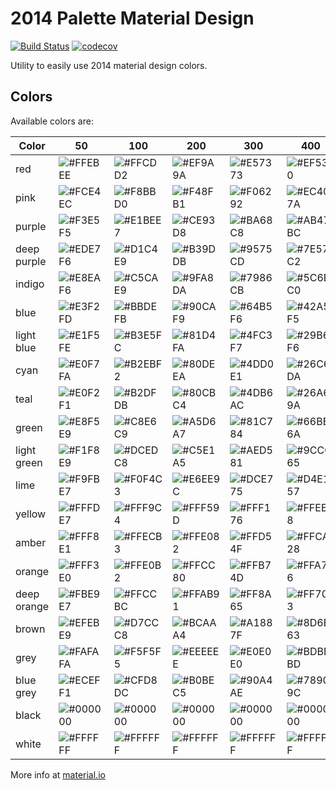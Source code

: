 # 2014 Palette Material Design
[![Build Status](https://travis-ci.com/villoro/v-palette.svg?branch=master)](https://travis-ci.com/villoro/v-palette)
[![codecov](https://codecov.io/gh/villoro/v-palette/branch/master/graph/badge.svg)](https://codecov.io/gh/villoro/v-palette)

Utility to easily use 2014 material design colors.


## Colors

Available colors are:

| Color       | 50  | 100 | 200 | 300 | 400 | 500 | 600 | 700 | 800 | 900 |
|-------------|-----|-----|-----|-----|-----|-----|-----|-----|-----|-----|
| red         | ![#FFEBEE](https://placehold.it/15/FFEBEE/000000?text=+) | ![#FFCDD2](https://placehold.it/15/FFCDD2/000000?text=+) | ![#EF9A9A](https://placehold.it/15/EF9A9A/000000?text=+) | ![#E57373](https://placehold.it/15/E57373/000000?text=+) | ![#EF5350](https://placehold.it/15/EF5350/000000?text=+) | ![#F44336](https://placehold.it/15/F44336/000000?text=+) | ![#E53935](https://placehold.it/15/E53935/000000?text=+) | ![#D32F2F](https://placehold.it/15/D32F2F/000000?text=+) | ![#C62828](https://placehold.it/15/C62828/000000?text=+) | ![#B71C1C](https://placehold.it/15/B71C1C/000000?text=+) |
| pink        | ![#FCE4EC](https://placehold.it/15/FCE4EC/000000?text=+) | ![#F8BBD0](https://placehold.it/15/F8BBD0/000000?text=+) | ![#F48FB1](https://placehold.it/15/F48FB1/000000?text=+) | ![#F06292](https://placehold.it/15/F06292/000000?text=+) | ![#EC407A](https://placehold.it/15/EC407A/000000?text=+) | ![#E91E63](https://placehold.it/15/E91E63/000000?text=+) | ![#D81B60](https://placehold.it/15/D81B60/000000?text=+) | ![#C2185B](https://placehold.it/15/C2185B/000000?text=+) | ![#AD1457](https://placehold.it/15/AD1457/000000?text=+) | ![#880E4F](https://placehold.it/15/880E4F/000000?text=+) |
| purple      | ![#F3E5F5](https://placehold.it/15/F3E5F5/000000?text=+) | ![#E1BEE7](https://placehold.it/15/E1BEE7/000000?text=+) | ![#CE93D8](https://placehold.it/15/CE93D8/000000?text=+) | ![#BA68C8](https://placehold.it/15/BA68C8/000000?text=+) | ![#AB47BC](https://placehold.it/15/AB47BC/000000?text=+) | ![#9C27B0](https://placehold.it/15/9C27B0/000000?text=+) | ![#8E24AA](https://placehold.it/15/8E24AA/000000?text=+) | ![#7B1FA2](https://placehold.it/15/7B1FA2/000000?text=+) | ![#6A1B9A](https://placehold.it/15/6A1B9A/000000?text=+) | ![#4A148C](https://placehold.it/15/4A148C/000000?text=+) |
| deep purple | ![#EDE7F6](https://placehold.it/15/EDE7F6/000000?text=+) | ![#D1C4E9](https://placehold.it/15/D1C4E9/000000?text=+) | ![#B39DDB](https://placehold.it/15/B39DDB/000000?text=+) | ![#9575CD](https://placehold.it/15/9575CD/000000?text=+) | ![#7E57C2](https://placehold.it/15/7E57C2/000000?text=+) | ![#673AB7](https://placehold.it/15/673AB7/000000?text=+) | ![#5E35B1](https://placehold.it/15/5E35B1/000000?text=+) | ![#512DA8](https://placehold.it/15/512DA8/000000?text=+) | ![#4527A0](https://placehold.it/15/4527A0/000000?text=+) | ![#311B92](https://placehold.it/15/311B92/000000?text=+) |
| indigo      | ![#E8EAF6](https://placehold.it/15/E8EAF6/000000?text=+) | ![#C5CAE9](https://placehold.it/15/C5CAE9/000000?text=+) | ![#9FA8DA](https://placehold.it/15/9FA8DA/000000?text=+) | ![#7986CB](https://placehold.it/15/7986CB/000000?text=+) | ![#5C6BC0](https://placehold.it/15/5C6BC0/000000?text=+) | ![#3F51B5](https://placehold.it/15/3F51B5/000000?text=+) | ![#3949AB](https://placehold.it/15/3949AB/000000?text=+) | ![#303F9F](https://placehold.it/15/303F9F/000000?text=+) | ![#283593](https://placehold.it/15/283593/000000?text=+) | ![#1A237E](https://placehold.it/15/1A237E/000000?text=+) |
| blue        | ![#E3F2FD](https://placehold.it/15/E3F2FD/000000?text=+) | ![#BBDEFB](https://placehold.it/15/BBDEFB/000000?text=+) | ![#90CAF9](https://placehold.it/15/90CAF9/000000?text=+) | ![#64B5F6](https://placehold.it/15/64B5F6/000000?text=+) | ![#42A5F5](https://placehold.it/15/42A5F5/000000?text=+) | ![#2196F3](https://placehold.it/15/2196F3/000000?text=+) | ![#1E88E5](https://placehold.it/15/1E88E5/000000?text=+) | ![#1976D2](https://placehold.it/15/1976D2/000000?text=+) | ![#1565C0](https://placehold.it/15/1565C0/000000?text=+) | ![#0D47A1](https://placehold.it/15/0D47A1/000000?text=+) |
| light blue  | ![#E1F5FE](https://placehold.it/15/E1F5FE/000000?text=+) | ![#B3E5FC](https://placehold.it/15/B3E5FC/000000?text=+) | ![#81D4FA](https://placehold.it/15/81D4FA/000000?text=+) | ![#4FC3F7](https://placehold.it/15/4FC3F7/000000?text=+) | ![#29B6F6](https://placehold.it/15/29B6F6/000000?text=+) | ![#03A9F4](https://placehold.it/15/03A9F4/000000?text=+) | ![#039BE5](https://placehold.it/15/039BE5/000000?text=+) | ![#0288D1](https://placehold.it/15/0288D1/000000?text=+) | ![#0277BD](https://placehold.it/15/0277BD/000000?text=+) | ![#01579B](https://placehold.it/15/01579B/000000?text=+) |
| cyan        | ![#E0F7FA](https://placehold.it/15/E0F7FA/000000?text=+) | ![#B2EBF2](https://placehold.it/15/B2EBF2/000000?text=+) | ![#80DEEA](https://placehold.it/15/80DEEA/000000?text=+) | ![#4DD0E1](https://placehold.it/15/4DD0E1/000000?text=+) | ![#26C6DA](https://placehold.it/15/26C6DA/000000?text=+) | ![#00BCD4](https://placehold.it/15/00BCD4/000000?text=+) | ![#00ACC1](https://placehold.it/15/00ACC1/000000?text=+) | ![#0097A7](https://placehold.it/15/0097A7/000000?text=+) | ![#00838F](https://placehold.it/15/00838F/000000?text=+) | ![#006064](https://placehold.it/15/006064/000000?text=+) |
| teal        | ![#E0F2F1](https://placehold.it/15/E0F2F1/000000?text=+) | ![#B2DFDB](https://placehold.it/15/B2DFDB/000000?text=+) | ![#80CBC4](https://placehold.it/15/80CBC4/000000?text=+) | ![#4DB6AC](https://placehold.it/15/4DB6AC/000000?text=+) | ![#26A69A](https://placehold.it/15/26A69A/000000?text=+) | ![#009688](https://placehold.it/15/009688/000000?text=+) | ![#00897B](https://placehold.it/15/00897B/000000?text=+) | ![#00796B](https://placehold.it/15/00796B/000000?text=+) | ![#00695C](https://placehold.it/15/00695C/000000?text=+) | ![#004D40](https://placehold.it/15/004D40/000000?text=+) |
| green       | ![#E8F5E9](https://placehold.it/15/E8F5E9/000000?text=+) | ![#C8E6C9](https://placehold.it/15/C8E6C9/000000?text=+) | ![#A5D6A7](https://placehold.it/15/A5D6A7/000000?text=+) | ![#81C784](https://placehold.it/15/81C784/000000?text=+) | ![#66BB6A](https://placehold.it/15/66BB6A/000000?text=+) | ![#4CAF50](https://placehold.it/15/4CAF50/000000?text=+) | ![#43A047](https://placehold.it/15/43A047/000000?text=+) | ![#388E3C](https://placehold.it/15/388E3C/000000?text=+) | ![#2E7D32](https://placehold.it/15/2E7D32/000000?text=+) | ![#1B5E20](https://placehold.it/15/1B5E20/000000?text=+) |
| light green | ![#F1F8E9](https://placehold.it/15/F1F8E9/000000?text=+) | ![#DCEDC8](https://placehold.it/15/DCEDC8/000000?text=+) | ![#C5E1A5](https://placehold.it/15/C5E1A5/000000?text=+) | ![#AED581](https://placehold.it/15/AED581/000000?text=+) | ![#9CCC65](https://placehold.it/15/9CCC65/000000?text=+) | ![#8BC34A](https://placehold.it/15/8BC34A/000000?text=+) | ![#7CB342](https://placehold.it/15/7CB342/000000?text=+) | ![#689F38](https://placehold.it/15/689F38/000000?text=+) | ![#558B2F](https://placehold.it/15/558B2F/000000?text=+) | ![#33691E](https://placehold.it/15/33691E/000000?text=+) |
| lime        | ![#F9FBE7](https://placehold.it/15/F9FBE7/000000?text=+) | ![#F0F4C3](https://placehold.it/15/F0F4C3/000000?text=+) | ![#E6EE9C](https://placehold.it/15/E6EE9C/000000?text=+) | ![#DCE775](https://placehold.it/15/DCE775/000000?text=+) | ![#D4E157](https://placehold.it/15/D4E157/000000?text=+) | ![#CDDC39](https://placehold.it/15/CDDC39/000000?text=+) | ![#C0CA33](https://placehold.it/15/C0CA33/000000?text=+) | ![#AFB42B](https://placehold.it/15/AFB42B/000000?text=+) | ![#9E9D24](https://placehold.it/15/9E9D24/000000?text=+) | ![#827717](https://placehold.it/15/827717/000000?text=+) |
| yellow      | ![#FFFDE7](https://placehold.it/15/FFFDE7/000000?text=+) | ![#FFF9C4](https://placehold.it/15/FFF9C4/000000?text=+) | ![#FFF59D](https://placehold.it/15/FFF59D/000000?text=+) | ![#FFF176](https://placehold.it/15/FFF176/000000?text=+) | ![#FFEE58](https://placehold.it/15/FFEE58/000000?text=+) | ![#FFEB3B](https://placehold.it/15/FFEB3B/000000?text=+) | ![#FDD835](https://placehold.it/15/FDD835/000000?text=+) | ![#FBC02D](https://placehold.it/15/FBC02D/000000?text=+) | ![#F9A825](https://placehold.it/15/F9A825/000000?text=+) | ![#F57F17](https://placehold.it/15/F57F17/000000?text=+) |
| amber       | ![#FFF8E1](https://placehold.it/15/FFF8E1/000000?text=+) | ![#FFECB3](https://placehold.it/15/FFECB3/000000?text=+) | ![#FFE082](https://placehold.it/15/FFE082/000000?text=+) | ![#FFD54F](https://placehold.it/15/FFD54F/000000?text=+) | ![#FFCA28](https://placehold.it/15/FFCA28/000000?text=+) | ![#FFC107](https://placehold.it/15/FFC107/000000?text=+) | ![#FFB300](https://placehold.it/15/FFB300/000000?text=+) | ![#FFA000](https://placehold.it/15/FFA000/000000?text=+) | ![#FF8F00](https://placehold.it/15/FF8F00/000000?text=+) | ![#FF6F00](https://placehold.it/15/FF6F00/000000?text=+) |
| orange      | ![#FFF3E0](https://placehold.it/15/FFF3E0/000000?text=+) | ![#FFE0B2](https://placehold.it/15/FFE0B2/000000?text=+) | ![#FFCC80](https://placehold.it/15/FFCC80/000000?text=+) | ![#FFB74D](https://placehold.it/15/FFB74D/000000?text=+) | ![#FFA726](https://placehold.it/15/FFA726/000000?text=+) | ![#FF9800](https://placehold.it/15/FF9800/000000?text=+) | ![#FB8C00](https://placehold.it/15/FB8C00/000000?text=+) | ![#F57C00](https://placehold.it/15/F57C00/000000?text=+) | ![#EF6C00](https://placehold.it/15/EF6C00/000000?text=+) | ![#E65100](https://placehold.it/15/E65100/000000?text=+) |
| deep orange | ![#FBE9E7](https://placehold.it/15/FBE9E7/000000?text=+) | ![#FFCCBC](https://placehold.it/15/FFCCBC/000000?text=+) | ![#FFAB91](https://placehold.it/15/FFAB91/000000?text=+) | ![#FF8A65](https://placehold.it/15/FF8A65/000000?text=+) | ![#FF7043](https://placehold.it/15/FF7043/000000?text=+) | ![#FF5722](https://placehold.it/15/FF5722/000000?text=+) | ![#F4511E](https://placehold.it/15/F4511E/000000?text=+) | ![#E64A19](https://placehold.it/15/E64A19/000000?text=+) | ![#D84315](https://placehold.it/15/D84315/000000?text=+) | ![#BF360C](https://placehold.it/15/BF360C/000000?text=+) |
| brown       | ![#EFEBE9](https://placehold.it/15/EFEBE9/000000?text=+) | ![#D7CCC8](https://placehold.it/15/D7CCC8/000000?text=+) | ![#BCAAA4](https://placehold.it/15/BCAAA4/000000?text=+) | ![#A1887F](https://placehold.it/15/A1887F/000000?text=+) | ![#8D6E63](https://placehold.it/15/8D6E63/000000?text=+) | ![#795548](https://placehold.it/15/795548/000000?text=+) | ![#6D4C41](https://placehold.it/15/6D4C41/000000?text=+) | ![#5D4037](https://placehold.it/15/5D4037/000000?text=+) | ![#4E342E](https://placehold.it/15/4E342E/000000?text=+) | ![#3E2723](https://placehold.it/15/3E2723/000000?text=+) |
| grey        | ![#FAFAFA](https://placehold.it/15/FAFAFA/000000?text=+) | ![#F5F5F5](https://placehold.it/15/F5F5F5/000000?text=+) | ![#EEEEEE](https://placehold.it/15/EEEEEE/000000?text=+) | ![#E0E0E0](https://placehold.it/15/E0E0E0/000000?text=+) | ![#BDBDBD](https://placehold.it/15/BDBDBD/000000?text=+) | ![#9E9E9E](https://placehold.it/15/9E9E9E/000000?text=+) | ![#757575](https://placehold.it/15/757575/000000?text=+) | ![#616161](https://placehold.it/15/616161/000000?text=+) | ![#424242](https://placehold.it/15/424242/000000?text=+) | ![#212121](https://placehold.it/15/212121/000000?text=+) |
| blue grey   | ![#ECEFF1](https://placehold.it/15/ECEFF1/000000?text=+) | ![#CFD8DC](https://placehold.it/15/CFD8DC/000000?text=+) | ![#B0BEC5](https://placehold.it/15/B0BEC5/000000?text=+) | ![#90A4AE](https://placehold.it/15/90A4AE/000000?text=+) | ![#78909C](https://placehold.it/15/78909C/000000?text=+) | ![#607D8B](https://placehold.it/15/607D8B/000000?text=+) | ![#546E7A](https://placehold.it/15/546E7A/000000?text=+) | ![#455A64](https://placehold.it/15/455A64/000000?text=+) | ![#37474F](https://placehold.it/15/37474F/000000?text=+) | ![#263238](https://placehold.it/15/263238/000000?text=+) |
| black       | ![#000000](https://placehold.it/15/000000/000000?text=+) | ![#000000](https://placehold.it/15/000000/000000?text=+) | ![#000000](https://placehold.it/15/000000/000000?text=+) | ![#000000](https://placehold.it/15/000000/000000?text=+) | ![#000000](https://placehold.it/15/000000/000000?text=+) | ![#000000](https://placehold.it/15/000000/000000?text=+) | ![#000000](https://placehold.it/15/000000/000000?text=+) | ![#000000](https://placehold.it/15/000000/000000?text=+) | ![#000000](https://placehold.it/15/000000/000000?text=+) | ![#000000](https://placehold.it/15/000000/000000?text=+) |
| white       | ![#FFFFFF](https://placehold.it/15/FFFFFF/000000?text=+) | ![#FFFFFF](https://placehold.it/15/FFFFFF/000000?text=+) | ![#FFFFFF](https://placehold.it/15/FFFFFF/000000?text=+) | ![#FFFFFF](https://placehold.it/15/FFFFFF/000000?text=+) | ![#FFFFFF](https://placehold.it/15/FFFFFF/000000?text=+) | ![#FFFFFF](https://placehold.it/15/FFFFFF/000000?text=+) | ![#FFFFFF](https://placehold.it/15/FFFFFF/000000?text=+) | ![#FFFFFF](https://placehold.it/15/FFFFFF/000000?text=+) | ![#FFFFFF](https://placehold.it/15/FFFFFF/000000?text=+) | ![#FFFFFF](https://placehold.it/15/FFFFFF/000000?text=+) |

More info at [material.io](https://material.io/design/color/the-color-system.html#color-usage-palettes)
